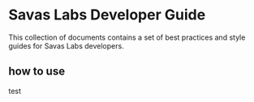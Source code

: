 # Savas Labs Developer Guide

This collection of documents contains a set of best practices and style guides for Savas Labs developers.

## how to use

test
